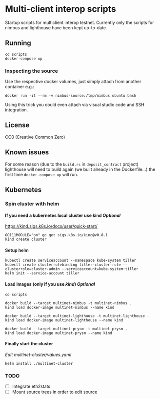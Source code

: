 # Multi-client interop scripts

Startup scripts for multiclient interop testnet. Currently only the scripts for nimbus and lighthouse have been kept up-to-date.

## Running

```
cd scripts
docker-compose up
```

### Inspecting the source

Use the respective docker volumes, just simply attach from another container e.g.:
```
docker run -it --rm -v nimbus-source:/tmp/nimbus ubuntu bash
```
Using this trick you could even attach via visual studio code and SSH integration.

## License

CC0 (Creative Common Zero)

## Known issues

For some reason (due to the `build.rs` in `deposit_contract` project) lighthouse will need to build again (we built already in the Dockerfile...) the first time `docker-compose up` will run.


## Kubernetes

### Spin cluster with helm

#### If you need a kubernetes local cluster use kind *Optional*

https://kind.sigs.k8s.io/docs/user/quick-start/

```
GO111MODULE="on" go get sigs.k8s.io/kind@v0.8.1
kind create cluster
```

#### Setup helm

```
kubectl create serviceaccount --namespace kube-system tiller
kubectl create clusterrolebinding tiller-cluster-rule --clusterrole=cluster-admin --serviceaccount=kube-system:tiller
helm init --service-account tiller
```

#### Load images (only if you use *kind*) *Optional*

```
cd scripts

docker build --target multinet-nimbus -t multinet-nimbus .
kind load docker-image multinet-nimbus --name kind

docker build --target multinet-lighthouse -t multinet-lighthouse .
kind load docker-image multinet-lighthouse --name kind

docker build --target multinet-prysm -t multinet-prysm .
kind load docker-image multinet-prysm --name kind
```

#### Finally start the cluster

*Edit multinet-cluster/values.yaml*

```
helm install ./multinet-cluster  
```

### TODO

- [ ] Integrate eth2stats
- [ ] Mount source trees in order to edit source